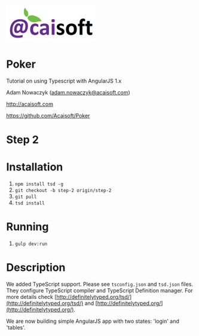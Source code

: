![Acaisoft](https://raw.githubusercontent.com/Acaisoft/PokerTutorial/master/styles/images/logo.png)

# Poker
Tutorial on using Typescript with AngularJS 1.x

Adam Nowaczyk ([adam.nowaczyk@acaisoft.com](mailto:adam.nowaczy@acaisoft.com))

<a href="http://acaisoft.com" target="_blank">http://acaisoft.com</a>

<a href="https://github.com/Acaisoft/Poker" target="_blank">https://github.com/Acaisoft/Poker</a>

# Step 2

# Installation

1. `npm install tsd -g`
1. `git checkout -b step-2 origin/step-2`
1. `git pull`
1. `tsd install`

# Running

1. `gulp dev:run`

# Description

We added TypeScript support. Please see `tsconfig.json` and `tsd.json` files. They configure TypeScript compiler and TypeScript Definition manager. 
For more details check [http://definitelytyped.org/tsd/](http://definitelytyped.org/tsd/) and [http://definitelytyped.org/](http://definitelytyped.org/).
    
We are now building simple AngularJS app with two states: 'login' and 'tables'.
